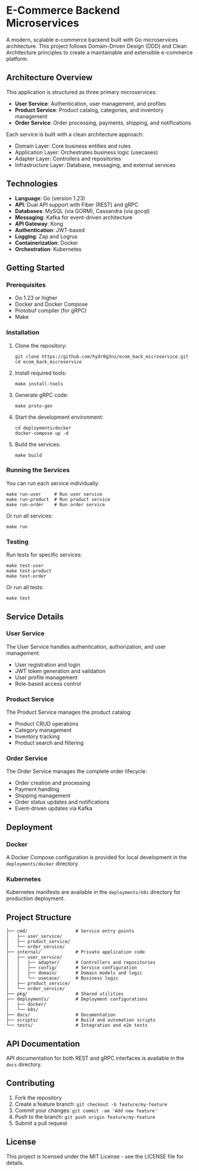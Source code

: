 # E-Commerce Backend Microservices

A modern, scalable e-commerce backend built with Go microservices architecture. This project follows Domain-Driven Design (DDD) and Clean Architecture principles to create a maintainable and extensible e-commerce platform.

## Architecture Overview

This application is structured as three primary microservices:

- **User Service**: Authentication, user management, and profiles
- **Product Service**: Product catalog, categories, and inventory management
- **Order Service**: Order processing, payments, shipping, and notifications

Each service is built with a clean architecture approach:
- Domain Layer: Core business entities and rules
- Application Layer: Orchestrates business logic (usecases)
- Adapter Layer: Controllers and repositories
- Infrastructure Layer: Database, messaging, and external services

## Technologies

- **Language**: Go (version 1.23)
- **API**: Dual API support with Fiber (REST) and gRPC
- **Databases**: MySQL (via GORM), Cassandra (via gocql)
- **Messaging**: Kafka for event-driven architecture
- **API Gateway**: Kong
- **Authentication**: JWT-based
- **Logging**: Zap and Logrus
- **Containerization**: Docker
- **Orchestration**: Kubernetes

## Getting Started

### Prerequisites

- Go 1.23 or higher
- Docker and Docker Compose
- Protobuf compiler (for gRPC)
- Make

### Installation

1. Clone the repository:
   ```
   git clone https://github.com/hydr0g3nz/ecom_back_microservice.git
   cd ecom_back_microservice
   ```

2. Install required tools:
   ```
   make install-tools
   ```

3. Generate gRPC code:
   ```
   make proto-gen
   ```

4. Start the development environment:
   ```
   cd deployments/docker
   docker-compose up -d
   ```

5. Build the services:
   ```
   make build
   ```

### Running the Services

You can run each service individually:

```
make run-user     # Run user service
make run-product  # Run product service
make run-order    # Run order service
```

Or run all services:

```
make run
```

### Testing

Run tests for specific services:

```
make test-user
make test-product
make test-order
```

Or run all tests:

```
make test
```

## Service Details

### User Service

The User Service handles authentication, authorization, and user management:

- User registration and login
- JWT token generation and validation
- User profile management
- Role-based access control

### Product Service

The Product Service manages the product catalog:

- Product CRUD operations
- Category management
- Inventory tracking
- Product search and filtering

### Order Service

The Order Service manages the complete order lifecycle:

- Order creation and processing
- Payment handling
- Shipping management
- Order status updates and notifications
- Event-driven updates via Kafka

## Deployment

### Docker

A Docker Compose configuration is provided for local development in the `deployments/docker` directory.

### Kubernetes

Kubernetes manifests are available in the `deployments/k8s` directory for production deployment.

## Project Structure

```
├── cmd/                  # Service entry points
│   ├── user_service/
│   ├── product_service/
│   └── order_service/
├── internal/             # Private application code
│   ├── user_service/
│   │   ├── adapter/      # Controllers and repositories
│   │   ├── config/       # Service configuration
│   │   ├── domain/       # Domain models and logic
│   │   └── usecase/      # Business logic
│   ├── product_service/
│   └── order_service/
├── pkg/                  # Shared utilities
├── deployments/          # Deployment configurations
│   ├── docker/
│   └── k8s/
├── docs/                 # Documentation
├── scripts/              # Build and automation scripts
└── tests/                # Integration and e2e tests
```

## API Documentation

API documentation for both REST and gRPC interfaces is available in the `docs` directory.

## Contributing

1. Fork the repository
2. Create a feature branch: `git checkout -b feature/my-feature`
3. Commit your changes: `git commit -am 'Add new feature'`
4. Push to the branch: `git push origin feature/my-feature`
5. Submit a pull request

## License

This project is licensed under the MIT License - see the LICENSE file for details.
